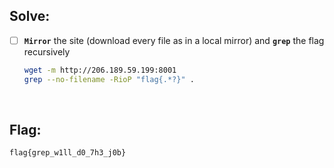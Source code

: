 ## Solve:
- [ ] **`Mirror`** the site (download every file as in a local mirror) and **`grep`** the flag recursively 

  ```bash
  wget -m http://206.189.59.199:8001
  grep --no-filename -RioP "flag{.*?}" .
  ```
<br>

## Flag:
`flag{grep_w1ll_d0_7h3_j0b}`
